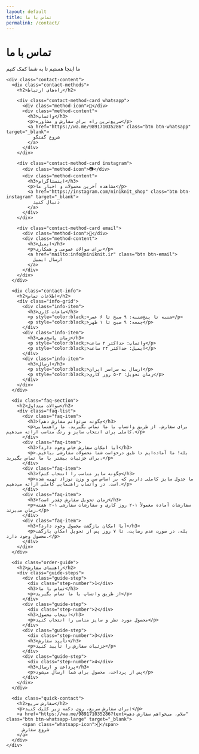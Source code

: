 ```yaml
---
layout: default
title: تماس با ما
permalink: /contact/
---
```


<div class="contact-page">
  <div class="container">
    <div class="contact-hero">
      <h1>تماس با ما</h1>
      <p class="contact-subtitle">ما اینجا هستیم تا به شما کمک کنیم</p>
    </div>

    <div class="contact-content">
      <div class="contact-methods">
        <h2>راه‌های ارتباط</h2>
        
        <div class="contact-method-card whatsapp">
          <div class="method-icon">📱</div>
          <div class="method-content">
            <h3>واتساپ</h3>
            <p>سریع‌ترین راه برای سفارش و مشاوره</p>
            <a href="https://wa.me/989171035286" class="btn btn-whatsapp" target="_blank">
              شروع گفتگو
            </a>
          </div>
        </div>

        <div class="contact-method-card instagram">
          <div class="method-icon">📷</div>
          <div class="method-content">
            <h3>اینستاگرام</h3>
            <p>مشاهده آخرین محصولات و اخبار ما</p>
            <a href="https://instagram.com/niniknit_shop" class="btn btn-instagram" target="_blank">
              دنبال کنید
            </a>
          </div>
        </div>

        <div class="contact-method-card email">
          <div class="method-icon">📧</div>
          <div class="method-content">
            <h3>ایمیل</h3>
            <p>برای سوالات عمومی و همکاری</p>
            <a href="mailto:info@niniknit.ir" class="btn btn-email">
              ارسال ایمیل
            </a>
          </div>
        </div>
      </div>

      <div class="contact-info">
        <h2>اطلاعات تماس</h2>
        <div class="info-grid">
          <div class="info-item">
            <h3>ساعات کاری</h3>
            <p style="color:black;>شنبه تا پنج‌شنبه: ۹ صبح تا ۶ عصر</p>
            <p style="color:black;>جمعه: ۹ صبح تا ۱ ظهر</p>
          </div>
          <div class="info-item">
            <h3>زمان پاسخ‌دهی</h3>
            <p style="color:black;>واتساپ: حداکثر ۲ ساعت</p>
            <p style="color:black;>ایمیل: حداکثر ۲۴ ساعت</p>
          </div>
          <div class="info-item">
            <h3>ارسال</h3>
            <p style="color:black;>ارسال به سراسر ایران</p>
            <p style="color:black;>زمان تحویل: ۳-۵ روز کاری</p>
          </div>
        </div>
      </div>

      <div class="faq-section">
        <h2>سوالات متداول</h2>
        <div class="faq-list">
          <div class="faq-item">
            <h3>چگونه می‌توانم سفارش دهم؟</h3>
            <p>برای سفارش، از طریق واتساپ با ما تماس بگیرید. ما راهنمایی کاملی برای انتخاب سایز و رنگ مناسب ارائه می‌دهیم.</p>
          </div>
          <div class="faq-item">
            <h3>آیا امکان سفارش خاص وجود دارد؟</h3>
            <p>بله! ما آماده‌ایم تا طبق درخواست شما محصولات سفارشی ببافیم. برای جزئیات بیشتر با ما تماس بگیرید.</p>
          </div>
          <div class="faq-item">
            <h3>چگونه سایز مناسب را انتخاب کنم؟</h3>
            <p>ما جدول سایز کاملی داریم که بر اساس سن و وزن نوزاد تهیه شده است. در واتساپ راهنمایی کاملی ارائه می‌دهیم.</p>
          </div>
          <div class="faq-item">
            <h3>زمان تحویل سفارش چقدر است؟</h3>
            <p>سفارشات آماده معمولاً ۱-۲ روز کاری و سفارشات سفارشی ۱-۲ هفته زمان می‌برند.</p>
          </div>
          <div class="faq-item">
            <h3>آیا امکان بازگشت محصول وجود دارد؟</h3>
            <p>بله، در صورت عدم رضایت، تا ۷ روز پس از تحویل امکان بازگشت محصول وجود دارد.</p>
          </div>
        </div>
      </div>

      <div class="order-guide">
        <h2>راهنمای سفارش</h2>
        <div class="guide-steps">
          <div class="guide-step">
            <div class="step-number">1</div>
            <h3>تماس با ما</h3>
            <p>از طریق واتساپ با ما تماس بگیرید</p>
          </div>
          <div class="guide-step">
            <div class="step-number">2</div>
            <h3>انتخاب محصول</h3>
            <p>محصول مورد نظر و سایز مناسب را انتخاب کنید</p>
          </div>
          <div class="guide-step">
            <div class="step-number">3</div>
            <h3>تأیید سفارش</h3>
            <p>جزئیات سفارش را تأیید کنید</p>
          </div>
          <div class="guide-step">
            <div class="step-number">4</div>
            <h3>پرداخت و ارسال</h3>
            <p>پس از پرداخت، محصول برای شما ارسال می‌شود</p>
          </div>
        </div>
      </div>

      <div class="quick-contact">
        <h2>سفارش سریع</h2>
        <p>برای سفارش سریع، روی دکمه زیر کلیک کنید:</p>
        <a href="https://wa.me/989171035286?text=سلام، می‌خواهم سفارش دهم" class="btn btn-whatsapp-large" target="_blank">
          <span class="whatsapp-icon">📱</span>
          شروع سفارش
        </a>
      </div>
    </div>
  </div>
</div>

